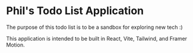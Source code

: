 # Phil's Todo List Application

The purpose of this todo list is to be a sandbox for exploring new tech :) 

This application is intended to be built in React, Vite, Tailwind, and Framer Motion.
